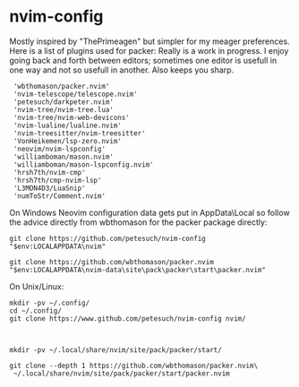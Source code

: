 # nvim-config

Mostly inspired by "ThePrimeagen" but simpler for my meager preferences.
Here is a list of plugins used for packer: Really is a work in progress.
I enjoy going back and forth between editors; sometimes one editor is usefull in one
way and not so usefull in another.
Also keeps you sharp.  

	 'wbthomason/packer.nvim'
	 'nvim-telescope/telescope.nvim'
	 'petesuch/darkpeter.nvim'
	 'nvim-tree/nvim-tree.lua' 
	 'nvim-tree/nvim-web-devicons' 
	 'nvim-lualine/lualine.nvim'
	 'nvim-treesitter/nvim-treesitter'
	 'VonHeikemen/lsp-zero.nvim'
	 'neovim/nvim-lspconfig'
	 'williamboman/mason.nvim'
	 'williamboman/mason-lspconfig.nvim'
	 'hrsh7th/nvim-cmp'
	 'hrsh7th/cmp-nvim-lsp'
	 'L3MON4D3/LuaSnip'
	 'numToStr/Comment.nvim'

On Windows Neovim configuration data gets put in AppData\Local
so follow the advice directly from wbthomason for the packer package directly: 

	git clone https://github.com/petesuch/nvim-config "$env:LOCALAPPDATA\nvim"

	git clone https://github.com/wbthomason/packer.nvim "$env:LOCALAPPDATA\nvim-data\site\pack\packer\start\packer.nvim"
 	
 
On Unix/Linux:

	mkdir -pv ~/.config/
 	cd ~/.config/ 
 	git clone https://www.github.com/petesuch/nvim-config nvim/
  	


	mkdir -pv ~/.local/share/nvim/site/pack/packer/start/

	git clone --depth 1 https://github.com/wbthomason/packer.nvim\
 	 ~/.local/share/nvim/site/pack/packer/start/packer.nvim

